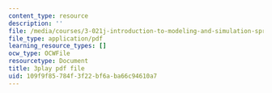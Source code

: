 ```yaml
---
content_type: resource
description: ''
file: /media/courses/3-021j-introduction-to-modeling-and-simulation-spring-2012/109f9f85784f3f22bf6aba66c94610a7_CJkfedF3Y7k.pdf
file_type: application/pdf
learning_resource_types: []
ocw_type: OCWFile
resourcetype: Document
title: 3play pdf file
uid: 109f9f85-784f-3f22-bf6a-ba66c94610a7
---
```


